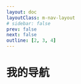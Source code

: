 ```yaml
---
layout: doc
layoutClass: m-nav-layout
# sidebar: false
prev: false
next: false
outline: [2, 3, 4]
---
```


<style src="/.vitepress/theme/style/dao-hang.css"></style>
<script setup>
import { NAV_DATA } from '/.vitepress/theme/utils/data'
</script>

# 我的导航

<MNavLinks v-for="{title, items} in NAV_DATA" :title="title" :items="items"/>
